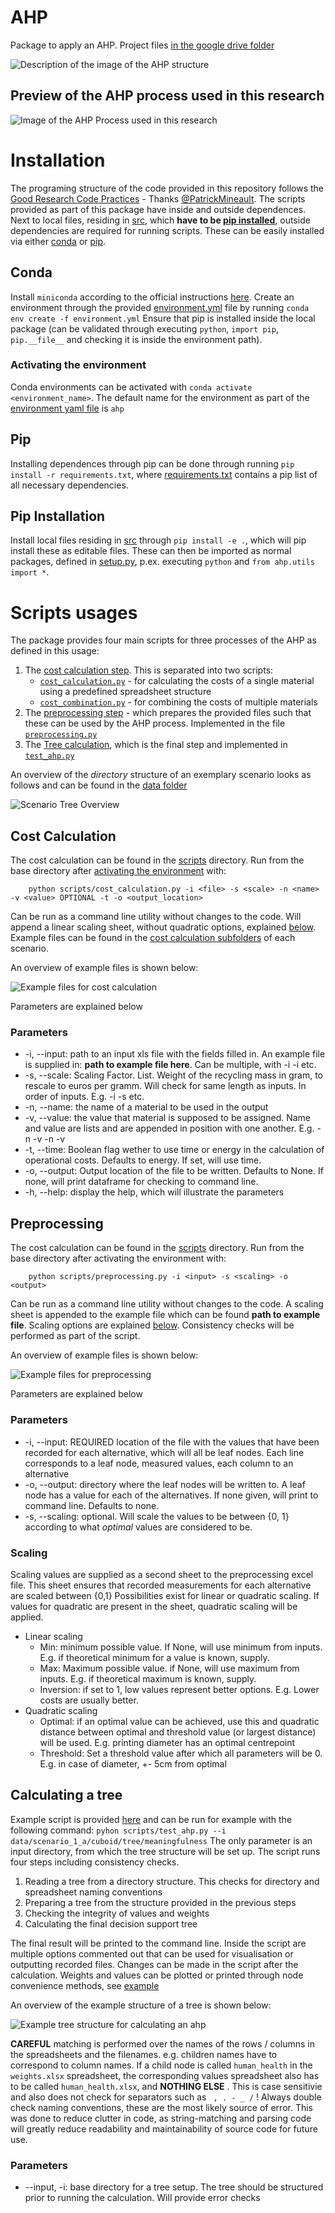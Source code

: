 # AHP

Package to apply an AHP. Project files [in the google drive folder](https://drive.google.com/drive/folders/17u5-oOsBx12wAZ7zGiRGsdAQbPqbG3Fh)

![Description of the image of the AHP structure](./docs/AHP_structure.png)

## Preview of the AHP process used in this research
![Image of the AHP Process used in this research](./docs/testview.svg)

# Installation
The programing structure of the code provided in this repository follows the [Good Research Code Practices](https://goodresearch.dev/) - Thanks [@PatrickMineault](https://github.com/patrickmineault/).
The scripts provided as part of this package have inside and outside dependences. Next to local files, residing in [src](./src/), which **have to be [pip installed](#pip-installation)**, outside dependencies are required for running scripts. These can be easily installed via either [conda](#conda) or [pip](#pip).   

## Conda
Install `miniconda` according to the official instructions [here](https://docs.conda.io/projects/miniconda/en/latest/).
Create an environment through the provided [environment.yml](./environment.yml) file by running `conda env create -f environment.yml`
Ensure that pip is installed inside the local package (can be validated through executing `python`, `import pip`, `pip.__file__` and checking it is inside the environment path).

### Activating the environment
Conda environments can be activated with `conda activate <environment_name>`. The default name for the environment as part of the [environment yaml file](./environment.yml) is `ahp`

## Pip
Installing dependences through pip can be done through running `pip install -r requirements.txt`, where [requirements.txt](./requirements.txt) contains a pip list of all necessary dependencies.

## Pip Installation
Install local files residing in [src](./src/) through `pip install -e .`, which will pip install these as editable files. These can then be imported as normal packages, defined in [setup.py](./setup.py), p.ex. executing `python` and `from ahp.utils import *`. 

# Scripts usages
The package provides four main scripts for three processes of the AHP as defined in this usage:
1. The [cost calculation step](#cost-calculation). This is separated into two scripts:
    * [`cost_calculation.py`](./scripts/cost_calculation.py) - for calculating the costs of a single material using a predefined spreadsheet structure 
    * [`cost_combination.py`](./scripts/cost_combination.py) - for combining the costs of multiple materials 
2. The [preprocessing step](#preprocessing) - which prepares the provided files such that these can be used by the AHP process. Implemented in the file [`preprocessing.py`](./scripts/preprocessing.py)
3. The [Tree calculation](#calculating-a-tree), which is the final step and implemented in [`test_ahp.py`](./scripts/test_ahp.py)

An overview of the _directory_ structure of an exemplary scenario looks as follows and can be found in the [data folder](./data/)

![Scenario Tree Overview](./docs/20240125_scenario_overview.png)

## Cost Calculation
The cost calculation can be found in the [scripts](./scripts/cost_calculation.py) directory.
Run from the base directory after [activating the environment](#activating-the-environment) with:
```
    python scripts/cost_calculation.py -i <file> -s <scale> -n <name> -v <value> OPTIONAL -t -o <output_location>
```
Can be run as a command line utility without changes to the code. Will append a linear scaling sheet, without quadratic options, explained [below](#scaling).
Example files can be found in the [cost calculation subfolders](./data/scenario_1_a/cuboid/cost_data/) of each scenario.

An overview of example files is shown below:

![Example files for cost calculation](./docs/20240125_cost.png)

Parameters are explained below

### Parameters

* -i, --input: path to an input xls file with the fields filled in. An example file is supplied in: **path to example file here**. Can be multiple, with -i <file1> -i <file2> etc. 
* -s, --scale: Scaling Factor. List. Weight of the recycling mass in gram, to rescale to euros per gramm. Will check for same length as inputs. In order of inputs. E.g. -i <file1> -s <scale1> etc. 
* -n, --name: the name of a material to be used in the output
* -v, --value: the value that material is supposed to be assigned. Name and value are lists and are appended in position with one another. E.g. -n <Material1> -v <Value1> -n <Material2> -v <Value2>
* -t, --time: Boolean flag wether to use time or energy in the calculation of operational costs. Defaults to energy. If set, will use time.
* -o, --output: Output location of the file to be written. Defaults to None. If none, will print dataframe for checking to command line.
* -h, --help: display the help, which will illustrate the parameters 

## Preprocessing
The cost calculation can be found in the [scripts](./scripts/preprocessing.py) directory.
Run from the base directory after activating the environment with:
```
    python scripts/preprocessing.py -i <input> -s <scaling> -o <output>
```
Can be run as a command line utility without changes to the code.
A scaling sheet is appended to the example file which can be found **path to example file**. Scaling options are explained [below](#scaling).
Consistency checks will be performed as part of the script.

An overview of example files is shown below:

![Example files for preprocessing](./docs/20240125_preprocessing.png)

Parameters are explained below

### Parameters

* -i, --input: REQUIRED location of the file with the values that have been recorded for each alternative, which will all be leaf nodes. Each line corresponds to a leaf node, measured values, each column to an alternative
* -o, --output: directory where the leaf nodes will be written to. A leaf node has a value for each of the alternatives. If none given, will print to command line. Defaults to none.
* -s, --scaling: optional. Will scale the values to be between {0, 1} according to what _optimal_ values are considered to be.

### Scaling
Scaling values are supplied as a second sheet to the preprocessing excel file. This sheet ensures that recorded measurements for each alternative are scaled between {0,1}
Possibilities exist for linear or quadratic scaling. If values for quadratic are present in the sheet, quadratic scaling will be applied.
* Linear scaling
    * Min: minimum possible value. If None, will use minimum from inputs. E.g. if theoretical minimum for a value is known, supply. 
    * Max: Maximum possible value. if None, will use maximum from inputs. E.g. if theoretical maximum is known, supply. 
    * Inversion: if set to 1, low values represent better options. E.g. Lower costs are usually better. 
* Quadratic scaling
    * Optimal: if an optimal value can be achieved, use this and quadratic distance between optimal and threshold value (or largest distance) will be used. E.g. printing diameter has an optimal centrepoint 
    * Threshold: Set a threshold value after which all parameters will be 0. E.g. in case of diameter, +- 5cm from optimal

## Calculating a tree
Example script is provided [here](./scripts/test_ahp.py) and can be run for example with the following command:
`pyhon scripts/test_ahp.py --i data/scenario_1_a/cuboid/tree/meaningfulness`
The only parameter is an input directory, from which the tree structure will be set up. The script runs four steps including consistency checks.

1. Reading a tree from a directory structure. This checks for directory and spreadsheet naming conventions 
2. Preparing a tree from the structure provided in the previous steps
3. Checking the integrity of values and weights
4. Calculating the final decision support tree

The final result will be printed to the command line. 
Inside the script are multiple options commented out that can be used for visualisation or outputting recorded files.
Changes can be made in the script after the calculation. Weights and values can be plotted or printed through node convenience methods, see [example](/src/ahp/ahp_functions.py#L409) 

An overview of the example structure of a tree is shown below:

![Example tree structure for calculating an ahp](./docs/20240125_tree.png)

**CAREFUL** matching is performed over the names of the rows / columns in the spreadsheets and the filenames. e.g. children names have to correspond to column names. If a child node is called `human_health` in the `weights.xlsx` spreadsheet, the corresponding values spreadsheet also has to be called `human_health.xlsx`, and **NOTHING ELSE** . This is case sensitivie and also does not check for separators such as ` , . - _ /` ! Always double check naming conventions, these are the most likely source of error.
This was done to reduce clutter in code, as string-matching and parsing code will greatly reduce readability and maintainability of source code for future use.

### Parameters

* --input, -i: base directory for a tree setup. The tree should be structured prior to running the calculation. Will provide error checks
